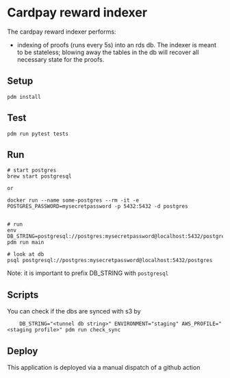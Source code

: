 # Cardpay reward indexer

The cardpay reward indexer performs:
- indexing of proofs (runs every 5s) into an rds db. The indexer is meant to be stateless; blowing away the tables in the db will recover all necessary state for the proofs. 

## Setup

    pdm install

## Test

    pdm run pytest tests

 ## Run

    # start postgres 
    brew start postgresql
    
    or 
    
    docker run --name some-postgres --rm -it -e POSTGRES_PASSWORD=mysecretpassword -p 5432:5432 -d postgres
    
    
    # run 
    env DB_STRING=postgresql://postgres:mysecretpassword@localhost:5432/postgres pdm run main 
    
    # look at db
    psql postgresql://postgres:mysecretpassword@localhost:5432/postgres

Note: it is important to prefix DB_STRING with `postgresql`

## Scripts 

You can check if the dbs are synced with s3 by

        DB_STRING="<tunnel db string>" ENVIRONMENT="staging" AWS_PROFILE="<staging profile>" pdm run check_sync

## Deploy 

This application is deployed via a manual dispatch of a github action 
